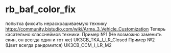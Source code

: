 # rb_baf_color_fix
попытка фиксить нераскрашиваемую технику
https://community.bistudio.com/wiki/Arma_3_Vehicle_Customization
Теперь касательно класснеймов техники:
Пример №1 (Не возможно заменить скин, он всегда один и тот же) UK3CB_TKA_I_LR_Closed
Пример №2 (Цвет всегда рандомится)  UK3CB_CCM_I_LR_M2
